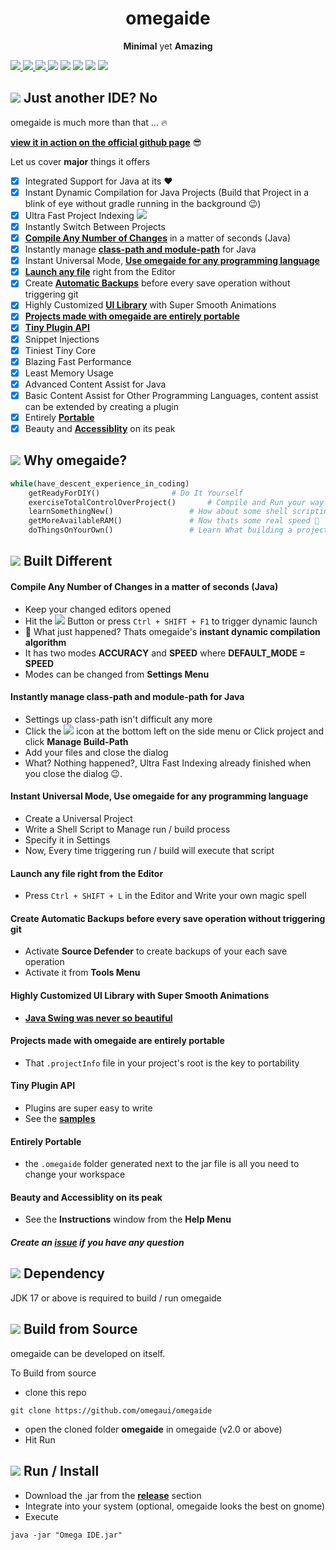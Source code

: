 <p align="center">
	<h1 align="center"><strong>omegaide</strong></h1>
	<p align="center"><strong>Minimal</strong> yet <strong>Amazing</strong></p>
</p>
<a href="https://github.com/omegaui/omegaide/issues">
    <img src="https://img.shields.io/github/issues/omegaui/omegaide"/> 
  </a>
  <a href="https://github.com/omegaui/omegaide/network/members">
    <img src="https://img.shields.io/github/forks/omegaui/omegaide"/> 
  </a>  
  <a href="https://github.com/omegaui/omegaide/stargazers">
    <img src="https://img.shields.io/github/stars/omegaui/omegaide"/> 
    <a href="https://github.com/omegaui/omegaide/LICENSE">
  </a>
    <img src="https://img.shields.io/github/license/omegaui/omegaide"/> 
  </a>
  </a>
    <img src="https://img.shields.io/github/commit-activity/m/omegaui/omegaide?style=social"/> 
  </a>
  </a>
    <img src="https://img.shields.io/github/last-commit/omegaui/omegaide"/> 
  </a>
  </a>
    <img src="https://img.shields.io/github/contributors/omegaui/omegaide"/> 
  </a>
  </a>
    <img src="https://img.shields.io/github/downloads/omegaui/omegaide/total?style=social"/> 
  </a>


## ![](https://img.icons8.com/fluency/48/000000/inconsistency.png) Just another IDE? No

omegaide is much more than that ... 🔥️

[**view it in action on the official github page**](https://omegaui.github.io/omegaide) 😎️

Let us cover **major** things it offers

- [x] Integrated Support for Java at its ❤️
- [x] Instant Dynamic Compilation for Java Projects (Build that Project in a blink of eye without gradle running in the background 😉️)
- [x] Ultra Fast Project Indexing ![](https://img.icons8.com/fluency/20/000000/thruster.png)
- [x] Instantly Switch Between Projects
- [x] [**Compile Any Number of Changes**](#built-different) in a matter of seconds (Java)
- [x] Instantly manage [**class-path and module-path**](#built-different) for Java
- [x] Instant Universal Mode, [**Use omegaide for any programming language**](#built-different)
- [x] [**Launch any file**](#built-different) right from the Editor
- [x] Create [**Automatic Backups**](#built-different) before every save operation without triggering git
- [x] Highly Customized [**UI Library**](#built-different) with Super Smooth Animations
- [x] [**Projects made with omegaide are entirely portable**](#built-different)
- [x] [**Tiny Plugin API**](#built-different)
- [x] Snippet Injections
- [x] Tiniest Tiny Core
- [x] Blazing Fast Performance
- [x] Least Memory Usage
- [x] Advanced Content Assist for Java
- [x] Basic Content Assist for Other Programming Languages, content assist can be extended by creating a plugin
- [x] Entirely [**Portable**](#built-different)
- [x] Beauty and [**Accessiblity**](#built-different) on its peak

## ![](https://img.icons8.com/fluency/48/000000/lost-and-found.png) Why omegaide?
```python
while(have_descent_experience_in_coding)
	getReadyForDIY() 				# Do It Yourself
	exerciseTotalControlOverProject()  		# Compile and Run your way
	learnSomethingNew() 				# How about some shell scripting? 😶‍🌫️️
	getMoreAvailableRAM() 				# Now thats some real speed 🚅️
	doThingsOnYourOwn() 				# Learn What building a project is
```

## ![](https://img.icons8.com/fluency/48/000000/class-dojo.png) Built Different

 #### Compile Any Number of Changes in a matter of seconds (Java)
- Keep your changed editors opened
- Hit the ![](https://img.icons8.com/cute-clipart/24/000000/rocket.png) Button or press `Ctrl + SHIFT + F1` to trigger dynamic launch
- 🤯️ What just happened? Thats omegaide's **instant dynamic compilation algorithm**
- It has two modes **ACCURACY** and **SPEED** where **DEFAULT_MODE = SPEED**
- Modes can be changed from **Settings Menu**

#### Instantly manage class-path and module-path for Java
- Settings up class-path isn't difficult any more
- Click the ![](https://img.icons8.com/fluency/24/000000/treasure-map.png) icon at the bottom left on the side menu or Click project and click **Manage Build-Path**
- Add your files and close the dialog
- What? Nothing happened?, Ultra Fast Indexing already finished when you close the dialog 😉️.

#### Instant Universal Mode, Use omegaide for any programming language
- Create a Universal Project
- Write a Shell Script to Manage run / build process
- Specify it in Settings
- Now, Every time triggering run / build will execute that script

#### Launch any file right from the Editor
- Press `Ctrl + SHIFT + L` in the Editor and Write your own magic spell

#### Create Automatic Backups before every save operation without triggering git
- Activate **Source Defender** to create backups of your each save operation
- Activate it from **Tools Menu**

#### Highly Customized UI Library with Super Smooth Animations
- [**Java Swing was never so beautiful**](https://github.com/omegaui/omegaui-library)

#### Projects made with omegaide are entirely portable
- That `.projectInfo` file in your project's root is the key to portability

#### Tiny Plugin API
- Plugins are super easy to write
- See the [**samples**](https://github.com/omegaui/omegaide-plugins)

#### Entirely Portable
- the `.omegaide` folder generated next to the jar file is all you need to change your workspace

#### Beauty and Accessiblity on its peak
- See the **Instructions** window from the **Help Menu**

##### Create an [**issue**](https://github.com/omegaui/omegaide/issues/new/choose) if you have any question

## ![](https://img.icons8.com/fluency/48/000000/greentech.png) Dependency
JDK 17 or above is required to build / run omegaide

## ![](https://img.icons8.com/fluency/48/000000/crane.png) Build from Source
omegaide can be developed on itself.

To Build from source
- clone this repo
```
git clone https://github.com/omegaui/omegaide
```

- open the cloned folder **omegaide** in omegaide (v2.0 or above)
- Hit Run

## ![](https://img.icons8.com/fluency/48/000000/exercise.png) Run / Install
- Download the .jar from the [**release**](https://github.com/omegaui/omegaide/releases) section
- Integrate into your system (optional, omegaide looks the best on gnome)
- Execute 
```
java -jar "Omega IDE.jar"
```
